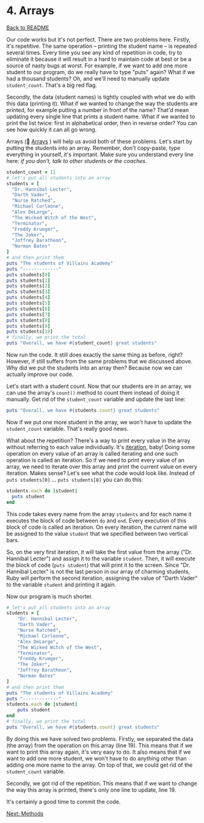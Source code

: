 # 4. Arrays

[Back to README](README.md)

Our code works but it's not perfect. There are two problems here. Firstly, it's repetitive. The same operation – printing the student name – is repeated several times. Every time you see any kind of repetition in code, try to eliminate it because it will result in a hard to maintain code at best or be a source of nasty bugs at worst. For example, if we want to add one more student to our program, do we really have to type "puts" again? What if we had a thousand students? Oh, and we'll need to manually update `student_count`. That's a big red flag.

Secondly, the data (student names) is tightly coupled with what we do with this data (printing it). What if we wanted to change the way the students are printed, for example putting a number in front of the name? That'd mean updating every single line that prints a student name. What if we wanted to print the list twice: first in alphabetical order, then in reverse order? You can see how quickly it can all go wrong.

Arrays (:pill: [Arrays](https://github.com/makersacademy/pre_course/blob/master/pills/arrays.md) ) will help us avoid both of these problems. Let's start by putting the students into an array. Remember, don't copy-paste, type everything in yourself, it's important. Make sure you understand every line here: _if you don't, talk to other students or the coaches_.

````ruby
student_count = 11
# let's put all students into an array
students = [
  "Dr. Hannibal Lecter",
  "Darth Vader",
  "Nurse Ratched",
  "Michael Corleone",
  "Alex DeLarge",
  "The Wicked Witch of the West",
  "Terminator",
  "Freddy Krueger",
  "The Joker",
  "Joffrey Baratheon",
  "Norman Bates"
]
# and then print them
puts "The students of Villains Academy"
puts "-------------"
puts students[0]
puts students[1]
puts students[2]
puts students[3]
puts students[4]
puts students[5]
puts students[6]
puts students[7]
puts students[8]
puts students[9]
puts students[10]
# finally, we print the total
puts "Overall, we have #{student_count} great students"
````

Now run the code. It still does exactly the same thing as before, right? However, if still suffers from the same problems that we discussed above. Why did we put the students into an array then? Because now we can actually improve our code.

Let's start with a student count. Now that our students are in an array, we can use the array's `count()` method to count them instead of doing it manually. Get rid of the `student_count` variable and update the last line:

````ruby
puts "Overall, we have #{students.count} great students"
````

Now if we put one more student in the array, we won't have to update the `student_count` variable. That's really good news.

What about the repetition? There's a way to print every value in the array without referring to each value individually. It's [iteration](https://en.wikipedia.org/wiki/Iteration#Computing), baby! Doing some operation on every value of an array is called iterating and one such operation is called an iteration. So if we need to print every value of an array, we need to iterate over this array and print the current value on every iteration. Makes sense? Let's see what the code would look like. Instead of `puts students[0]` ... `puts students[8]` you can do this:

````ruby
students.each do |student|
  puts student
end
````

This code takes every name from the array `students` and for each name it executes the block of code between `do` and `end`. Every execution of this block of code is called an iteration. On every iteration, the current name will be assigned to the value `student` that we specified between two vertical bars.

So, on the very first iteration, it will take the first value from the array ("Dr. Hannibal Lecter") and assign it to the variable `student`. Then, it will execute the block of code (`puts student`) that will print it to the screen. Since "Dr. Hannibal Lecter" is not the last person in our array of charming students, Ruby will perform the second iteration, assigning the value of "Darth Vader" to the variable `student` and printing it again.

Now our program is much shorter.

````ruby
# let's put all students into an array
students = [
	"Dr. Hannibal Lecter",
	"Darth Vader",
	"Nurse Ratched",
	"Michael Corleone",
	"Alex DeLarge",
	"The Wicked Witch of the West",
	"Terminator",
	"Freddy Krueger",
	"The Joker",
	"Joffrey Baratheon",
	"Norman Bates"
]
# and then print them
puts "The students of Villains Academy"
puts "-------------"
students.each do |student|
	puts student
end
# finally, we print the total
puts "Overall, we have #{students.count} great students"
````

By doing this we have solved two problems. Firstly, we separated the data (the array) from the operation on this array (line 19). This means that if we want to print this array again, it's very easy to do. It also means that if we want to add one more student, we won't have to do anything other than adding one more name to the array. On top of that, we could get rid of the `student_count` variable.

Secondly, we got rid of the repetition. This means that if we want to change the way this array is printed, there's only one line to update, line 19.

It's certainly a good time to commit the code.

[Next: Methods](05_methods.md)
